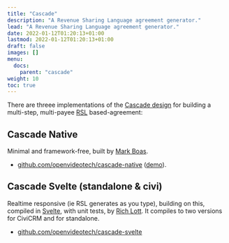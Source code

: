```yaml
---
title: "Cascade"
description: "A Revenue Sharing Language agreement generator."
lead: "A Revenue Sharing Language agreement generator."
date: 2022-01-12T01:20:13+01:00
lastmod: 2022-01-12T01:20:13+01:00
draft: false
images: []
menu: 
  docs:
    parent: "cascade"
weight: 10
toc: true
---
```

There are threee implementations of the [Cascade design](https://openvideo.tech/cascade/) for building a multi-step, multi-payee [RSL](/rsl/) based-agreement:
 
## Cascade Native
Minimal and framework-free, built by [Mark Boas](http://maboa.co/). 
- [github.com/openvideotech/cascade-native](https://github.com/openvideotech/cascade-native) ([demo](https://openvideo.tech/cascade/)).

## Cascade Svelte (standalone & civi)

Realtime responsive (ie RSL generates as you type), building on this, compiled in [Svelte](https://svelte.dev/), with unit tests, by [Rich Lott](https://artfulrobot.uk). It compiles to two versions for CiviCRM and for standalone. 

- [github.com/openvideotech/cascade-svelte](https://github.com/openvideotech/cascade-svelte)
